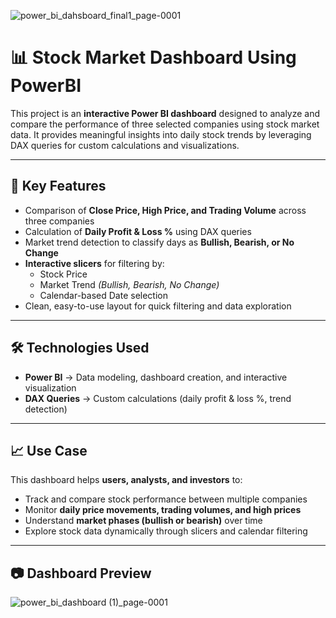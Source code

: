 ![power_bi_dahsboard_final1_page-0001](https://github.com/user-attachments/assets/0bfc9755-e877-456a-8860-f9e270cbcb7a)
# 📊 Stock Market Dashboard Using PowerBI  

This project is an **interactive Power BI dashboard** designed to analyze and compare the performance of three selected companies using stock market data. It provides meaningful insights into daily stock trends by leveraging DAX queries for custom calculations and visualizations.  

---

## 🔹 Key Features  
- Comparison of **Close Price, High Price, and Trading Volume** across three companies  
- Calculation of **Daily Profit & Loss %** using DAX queries  
- Market trend detection to classify days as **Bullish, Bearish, or No Change**  
- **Interactive slicers** for filtering by:  
  - Stock Price  
  - Market Trend *(Bullish, Bearish, No Change)*  
  - Calendar-based Date selection  
- Clean, easy-to-use layout for quick filtering and data exploration  

---

## 🛠️ Technologies Used  
- **Power BI** → Data modeling, dashboard creation, and interactive visualization  
- **DAX Queries** → Custom calculations (daily profit & loss %, trend detection)  

---

## 📈 Use Case  
This dashboard helps **users, analysts, and investors** to:  
- Track and compare stock performance between multiple companies  
- Monitor **daily price movements, trading volumes, and high prices**  
- Understand **market phases (bullish or bearish)** over time  
- Explore stock data dynamically through slicers and calendar filtering  

---

## 📷 Dashboard Preview  
![power_bi_dashboard (1)_page-0001](https://github.com/user-attachments/assets/696cce83-504b-4395-8e1a-cfcfe8b731ac)  

